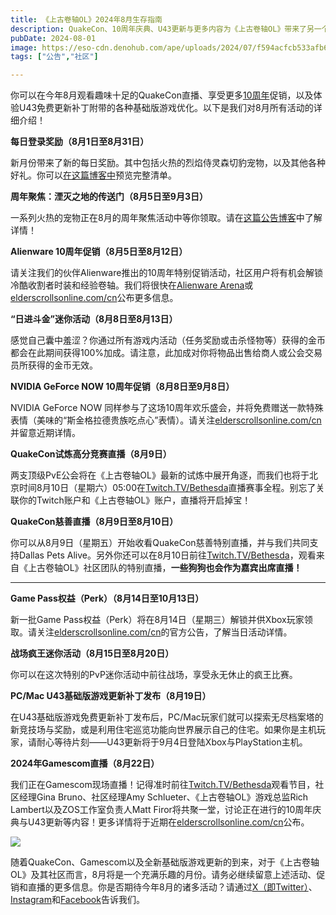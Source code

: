 ```yaml
---
title: 《上古卷轴OL》2024年8月生存指南
description: QuakeCon、10周年庆典、U43更新与更多内容为《上古卷轴OL》带来了另一个无比充实的月份！ 
pubDate: 2024-08-01
image: https://eso-cdn.denohub.com/ape/uploads/2024/07/f594acfcb533afb66d28125c57a1f7a5.jpg
tags: ["公告","社区"]

---
```


你可以在今年8月观看趣味十足的QuakeCon直播、享受更多[10周年](https://elderscrollsonline.com/cn/anniversary)促销，以及体验U43免费更新补丁附带的各种基础版游戏优化。以下是我们对8月所有活动的详细介绍！

**每日登录奖励（8月1日至8月31日）**

新月份带来了新的每日奖励。其中包括火热的烈焰侍灵森切豹宠物，以及其他各种好礼。你可以[在这篇博客中](/news/post/66439)预览完整清单。

**周年聚焦：湮灭之地的传送门（8月5日至9月3日）**

一系列火热的宠物正在8月的周年聚焦活动中等你领取。请在[这篇公告博客](/news/post/66437)中了解详情！

**Alienware 10周年促销（8月5日至8月12日）**

请关注我们的伙伴Alienware推出的10周年特别促销活动，社区用户将有机会解锁冷酷收割者时装和经验卷轴。我们将很快在[Alienware Arena](https://na.alienwarearena.com/)或[elderscrollsonline.com/cn](https://elderscrollsonline.com/cn/anniversary)公布更多信息。

**“日进斗金”迷你活动（8月8日至8月13日）**

感觉自己囊中羞涩？你通过所有游戏内活动（任务奖励或击杀怪物等）获得的金币都会在此期间获得100%加成。请注意，此加成对你将物品出售给商人或公会交易员所获得的金币无效。

**NVIDIA GeForce NOW 10周年促销（8月8日至9月8日）**

NVIDIA GeForce NOW
同样参与了这场10周年欢乐盛会，并将免费赠送一款特殊表情（美味的“斯金格拉德贵族吃点心”表情）。请关注[elderscrollsonline.com/cn](https://elderscrollsonline.com/cn/anniversary)并留意近期详情。 

**QuakeCon试炼高分竞赛直播（8月9日）**

两支顶级PvE公会将在《上古卷轴OL》最新的试炼中展开角逐，而我们也将于北京时间8月10日（星期六）05:00在[Twitch.TV/Bethesda](https://www.twitch.tv/Bethesda)直播赛事全程。别忘了关联你的Twitch账户和《上古卷轴OL》账户，直播将开启掉宝！

**QuakeCon慈善直播（8月9日至8月10日）**

你可以从8月9日（星期五）开始收看QuakeCon慈善特别直播，并与我们共同支持Dallas Pets
Alive。另外你还可以在8月10日前往[Twitch.TV/Bethesda](https://www.twitch.tv/Bethesda)，观看来自《上古卷轴OL》社区团队的特别直播，**一些狗狗也会作为嘉宾出席直播！**

---

**Game Pass权益（Perk）（8月14日至10月13日）**

新一批Game
Pass权益（Perk）将在8月14日（星期三）解锁并供Xbox玩家领取。请关注[elderscrollsonline.com/cn](https://elderscrollsonline.com/cn/)的官方公告，了解当日活动详情。

**战场疯王迷你活动（8月15日至8月20日）**

你可以在这次特别的PvP迷你活动中前往战场，享受永无休止的疯王比赛。

**PC/Mac U43基础版游戏更新补丁发布（8月19日）**

在U43基础版游戏免费更新补丁发布后，PC/Mac玩家们就可以探索无尽档案塔的新竞技场与奖励，或是利用住宅巡览功能向世界展示自己的住宅。如果你是主机玩家，请耐心等待片刻——U43更新将于9月4日登陆Xbox与PlayStation主机。

**2024年Gamescom直播（8月22日）**

我们正在Gamescom现场直播！记得准时前往[Twitch.TV/Bethesda](https://www.twitch.tv/Bethesda)观看节目，社区经理Gina
Bruno、社区经理Amy Schlueter、《上古卷轴OL》游戏总监Rich Lambert以及ZOS工作室负责人Matt
Firor将共聚一堂，讨论正在进行的10周年庆典与U43更新等内容！更多详情将于近期在[elderscrollsonline.com/cn](https://elderscrollsonline.com/cn/)公布。

![](https://eso-cdn.denohub.com/ape/uploads/2024/07/e3d21f2e27480deb442e3b3fbba3733d.jpg)

随着QuakeCon、Gamescom以及全新基础版游戏更新的到来，对于《上古卷轴OL》及其社区而言，8月将是一个充满乐趣的月份。请务必继续留意上述活动、促销和直播的更多信息。你是否期待今年8月的诸多活动？请通过[X（即Twitter）](https://twitter.com/TESOnline)、[Instagram](https://www.instagram.com/elderscrollsonline/)和[Facebook](https://www.facebook.com/elderscrollsonline)告诉我们。 
